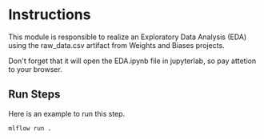 # Instructions

This module is responsible to realize an Exploratory Data Analysis (EDA) using the raw_data.csv artifact from Weights and Biases projects.

Don't forget that it will open the EDA.ipynb file in jupyterlab, so pay attetion to your browser.

## Run Steps

Here is an example to run this step.

```bash
mlflow run .
```
